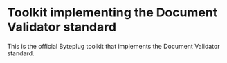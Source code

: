 # Toolkit implementing the Document Validator standard

This is the official Byteplug toolkit that implements the Document Validator
standard.
